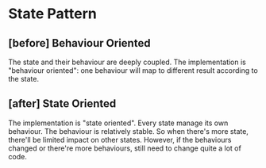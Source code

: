 # State Pattern

## [before] Behaviour Oriented 
The state and their behaviour are deeply coupled.
The implementation is "behaviour oriented":
one behaviour will map to different result according to the state.

## [after] State Oriented 
The implementation is "state oriented".
Every state manage its own behaviour. The behaviour is relatively stable.
So when there's more state, there'll be limited impact on other states.
However, if the behaviours changed or there're more behaviours, 
still need to change quite a lot of code.